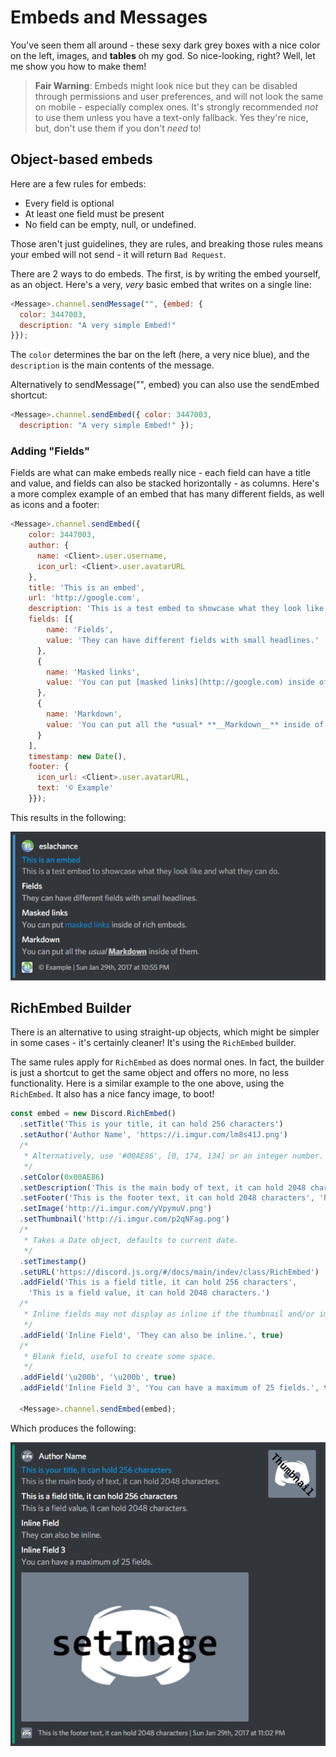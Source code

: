 # Embeds and Messages

You've seen them all around - these sexy dark grey boxes with a nice color on the left, images, and **tables** oh my god. So nice-looking, right? Well, let me show you how to make them!

> **Fair Warning**: Embeds might look nice but they can be disabled through permissions and user preferences, and will not look the same on mobile - especially complex ones. It's strongly recommended _not_ to use them unless you have a text-only fallback. Yes they're nice, but, don't use them if you don't _need_ to!

## Object-based embeds

Here are a few rules for embeds:

* Every field is optional
* At least one field must be present
* No field can be empty, null, or undefined.

Those aren't just guidelines, they are rules, and breaking those rules means your embed will not send - it will return `Bad Request`.

There are 2 ways to do embeds. The first, is by writing the embed yourself, as an object. Here's a very, _very_ basic embed that writes on a single line:

```js
<Message>.channel.sendMessage("", {embed: {
  color: 3447003,
  description: "A very simple Embed!"
}});
```

The `color` determines the bar on the left \(here, a very nice blue\), and the `description` is the main contents of the message.

Alternatively to sendMessage\("", embed\) you can also use the sendEmbed shortcut:

```js
<Message>.channel.sendEmbed({ color: 3447003,
  description: "A very simple Embed!" });
```

### Adding "Fields"

Fields are what can make embeds really nice - each field can have a title and value, and fields can also be stacked horizontally - as columns. Here's a more complex example of an embed that has many different fields, as well as icons and a footer:

```js
<Message>.channel.sendEmbed({
    color: 3447003,
    author: {
      name: <Client>.user.username,
      icon_url: <Client>.user.avatarURL
    },
    title: 'This is an embed',
    url: 'http://google.com',
    description: 'This is a test embed to showcase what they look like and what they can do.',
    fields: [{
        name: 'Fields',
        value: 'They can have different fields with small headlines.'
      },
      {
        name: 'Masked links',
        value: 'You can put [masked links](http://google.com) inside of rich embeds.'
      },
      {
        name: 'Markdown',
        value: 'You can put all the *usual* **__Markdown__** inside of them.'
      }
    ],
    timestamp: new Date(),
    footer: {
      icon_url: <Client>.user.avatarURL,
      text: '© Example'
    }});
```

This results in the following:

![](/assets/embeds/embedexample1.png)

## RichEmbed Builder

There is an alternative to using straight-up objects, which might be simpler in some cases - it's certainly cleaner! It's using the `RichEmbed` builder.

The same rules apply for `RichEmbed` as does normal ones. In fact, the builder is just a shortcut to get the same object and offers no more, no less functionality. Here is a similar example to the one above, using the `RichEmbed`. It also has a nice fancy image, to boot!

```js
const embed = new Discord.RichEmbed()
  .setTitle('This is your title, it can hold 256 characters')
  .setAuthor('Author Name', 'https://i.imgur.com/lm8s41J.png')
  /*
   * Alternatively, use '#00AE86', [0, 174, 134] or an integer number.
   */
  .setColor(0x00AE86)
  .setDescription('This is the main body of text, it can hold 2048 characters.')
  .setFooter('This is the footer text, it can hold 2048 characters', 'http://i.imgur.com/w1vhFSR.png')
  .setImage('http://i.imgur.com/yVpymuV.png')
  .setThumbnail('http://i.imgur.com/p2qNFag.png')
  /*
   * Takes a Date object, defaults to current date.
   */
  .setTimestamp()
  .setURL('https://discord.js.org/#/docs/main/indev/class/RichEmbed')
  .addField('This is a field title, it can hold 256 characters',
    'This is a field value, it can hold 2048 characters.')
  /*
   * Inline fields may not display as inline if the thumbnail and/or image is too big.
   */
  .addField('Inline Field', 'They can also be inline.', true)
  /*
   * Blank field, useful to create some space.
   */
  .addField('\u200b', '\u200b', true)
  .addField('Inline Field 3', 'You can have a maximum of 25 fields.', true);

  <Message>.channel.sendEmbed(embed);
```

Which produces the following:

![](/assets/embeds/embedexample2.png)

